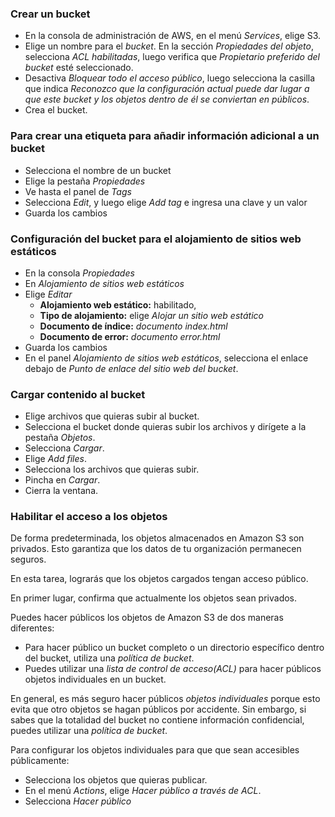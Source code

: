 
### Crear un bucket 

+ En la consola de administración de AWS, en el menú *Services*, elige S3.
+ Elige un nombre para el *bucket*. En la sección *Propiedades del objeto*, selecciona *ACL habilitadas*, luego verifica que *Propietario preferido del bucket* esté seleccionado.
+ Desactiva *Bloquear todo el acceso público*, luego selecciona la casilla que indica *Reconozco que la configuración actual puede dar lugar a que este bucket y los objetos dentro de él se conviertan en públicos*.
+ Crea el bucket.
### Para crear una etiqueta para añadir información adicional a un bucket

+ Selecciona el nombre de un bucket
+ Elige la pestaña *Propiedades*
+ Ve hasta el panel de *Tags*
+ Selecciona *Edit*, y luego elige *Add tag* e ingresa una clave y un valor
+ Guarda los cambios
### Configuración del bucket para el alojamiento de sitios web estáticos

+ En la consola *Propiedades*
+ En *Alojamiento de sitios web estáticos*
+ Elige *Editar*
	+ **Alojamiento web estático:** habilitado,
	+ **Tipo de alojamiento:** elige *Alojar un sitio web estático*
	+ **Documento de índice:** *documento index.html*
	+ **Documento de error:** *documento error.html*
+ Guarda los cambios
+ En el panel *Alojamiento de sitios web estáticos*, selecciona el enlace debajo de *Punto de enlace del sitio web del bucket*.

### Cargar contenido al bucket

+ Elige archivos que quieras subir al bucket.
+ Selecciona el bucket donde quieras subir los archivos y dirígete a la pestaña *Objetos*.
+ Selecciona *Cargar*.
+ Elige *Add files*.
+ Selecciona los archivos que quieras subir.
+ Pincha en *Cargar*.
+ Cierra la ventana.

### Habilitar el acceso a los objetos 

De forma predeterminada, los objetos almacenados en Amazon S3 son privados. Esto garantiza que los datos de tu organización permanecen seguros.

En esta tarea, lograrás que los objetos cargados tengan acceso público.

En primer lugar, confirma que actualmente los objetos sean privados.

Puedes hacer públicos los objetos de Amazon S3 de dos maneras diferentes:
+ Para hacer público un bucket completo o un directorio específico dentro del bucket, utiliza una *política de bucket*.
+ Puedes utilizar una *lista de control de acceso(ACL)* para hacer públicos objetos individuales en un bucket.

En general, es más seguro hacer públicos *objetos individuales* porque esto evita que otro objetos se hagan públicos por accidente. Sin embargo, si sabes que la totalidad del bucket no contiene información confidencial, puedes utilizar una *política de bucket*.

Para configurar los objetos individuales para que que sean accesibles públicamente:
+ Selecciona los objetos que quieras publicar.
+ En el menú *Actions*, elige *Hacer público a través de ACL*.
+ Selecciona *Hacer público*

